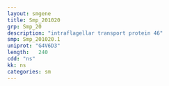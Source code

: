 ```yaml
---
layout: smgene
title: Smp_201020
grp: Smp_20
description: "intraflagellar transport protein 46"
smp: Smp_201020.1
uniprot: "G4V6D3"
length:   240
cdd: "ns"
kk: ns
categories: sm
---
```

